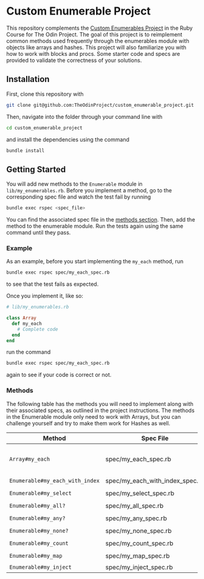 # Custom Enumerable Project

This repository complements the [Custom Enumerables Project](https://www.theodinproject.com/lessons/ruby-custom-enumerables) in the Ruby Course for The Odin Project. The goal of this project is to reimplement common methods used frequently through the enumerables module with objects like arrays and hashes. This project will also familiarize you with how to work with blocks and procs. Some starter code and specs are provided to validate the correctness of your solutions.

## Installation

First, clone this repository with

```bash
git clone git@github.com:TheOdinProject/custom_enumerable_project.git
```

Then, navigate into the folder through your command line with

```bash
cd custom_enumerable_project
```

and install the dependencies using the command

```bash
bundle install
```

## Getting Started

You will add new methods to the `Enumerable` module in `lib/my_enumerables.rb`. Before you implement a method, go to the corresponding spec file and watch the test fail by running

```bash
bundle exec rspec <spec_file>
```

You can find the associated spec file in the [methods section](#methods). Then, add the method to the enumerable module. Run the tests again using the same command until they pass.

### Example

As an example, before you start implementing the `my_each` method, run

```bash
bundle exec rspec spec/my_each_spec.rb
```

to see that the test fails as expected.

Once you implement it, like so:

```rb
# lib/my_enumerables.rb

class Array
  def my_each
    # Complete code
  end
end
```

run the command

```bash
bundle exec rspec spec/my_each_spec.rb
```

again to see if your code is correct or not.

### Methods

The following table has the methods you will need to implement along with their associated specs, as outlined in the project instructions. The methods in the Enumerable module only need to work with Arrays, but you can challenge yourself and try to make them work for Hashes as well.

| Method                          | Spec File                       | Notes                                                                 | Implemented? |
| ------------------------------- | ------------------------------- | --------------------------------------------------------------------- | ------------ |
| `Array#my_each`                 | spec/my_each_spec.rb            | You will define my_each on the Array class in `lib/my_enumerables.rb` |      ✔️      |
| `Enumerable#my_each_with_index` | spec/my_each_with_index_spec.rb |                                                                       |      ✔️      |
| `Enumerable#my_select`          | spec/my_select_spec.rb          |                                                                       |      ✔️      |
| `Enumerable#my_all?`            | spec/my_all_spec.rb             |                                                                       |      ✔️      |
| `Enumerable#my_any?`            | spec/my_any_spec.rb             |                                                                       |      ✔️      |
| `Enumerable#my_none?`           | spec/my_none_spec.rb            |                                                                       |      ✔️      |
| `Enumerable#my_count`           | spec/my_count_spec.rb           |                                                                       |      ✔️      |
| `Enumerable#my_map`             | spec/my_map_spec.rb             |                                                                       |      ✔️      |
| `Enumerable#my_inject`          | spec/my_inject_spec.rb          |                                                                       |      ❌      |
